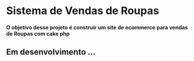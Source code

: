 # Sistema de Vendas de Roupas
#### O objetivo desse projeto é construir um site de ecommerce para vendas de Roupas com cake php

## Em desenvolvimento ...